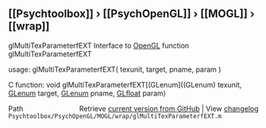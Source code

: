 ## [[Psychtoolbox]] &#8250; [[PsychOpenGL]] &#8250; [[MOGL]] &#8250; [[wrap]]

glMultiTexParameterfEXT  Interface to [OpenGL](OpenGL) function glMultiTexParameterfEXT  
  
usage:  glMultiTexParameterfEXT( texunit, target, pname, param )  
  
C function:  void glMultiTexParameterfEXT[(GLenum]((GLenum) texunit, [GLenum](GLenum) target, [GLenum](GLenum) pname, [GLfloat](GLfloat) param)  




<div class="code_header" style="text-align:right;">
  <span style="float:left;">Path&nbsp;&nbsp;</span> <span class="counter">Retrieve <a href=
  "https://raw.github.com/Psychtoolbox-3/Psychtoolbox-3/beta/Psychtoolbox/PsychOpenGL/MOGL/wrap/glMultiTexParameterfEXT.m">current version from GitHub</a> | View <a href=
  "https://github.com/Psychtoolbox-3/Psychtoolbox-3/commits/beta/Psychtoolbox/PsychOpenGL/MOGL/wrap/glMultiTexParameterfEXT.m">changelog</a></span>
</div>
<div class="code">
  <code>Psychtoolbox/PsychOpenGL/MOGL/wrap/glMultiTexParameterfEXT.m</code>
</div>

